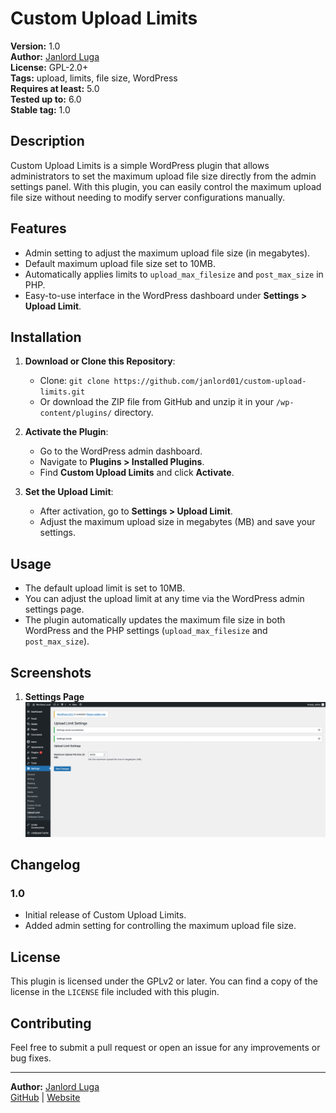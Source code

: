 # Custom Upload Limits

**Version:** 1.0  
**Author:** [Janlord Luga](https://janlordluga.com/)  
**License:** GPL-2.0+  
**Tags:** upload, limits, file size, WordPress  
**Requires at least:** 5.0  
**Tested up to:** 6.0  
**Stable tag:** 1.0

## Description

Custom Upload Limits is a simple WordPress plugin that allows administrators to set the maximum upload file size directly from the admin settings panel. With this plugin, you can easily control the maximum upload file size without needing to modify server configurations manually.

## Features

- Admin setting to adjust the maximum upload file size (in megabytes).
- Default maximum upload file size set to 10MB.
- Automatically applies limits to `upload_max_filesize` and `post_max_size` in PHP.
- Easy-to-use interface in the WordPress dashboard under **Settings > Upload Limit**.

## Installation

1. **Download or Clone this Repository**:
    - Clone: `git clone https://github.com/janlord01/custom-upload-limits.git`
    - Or download the ZIP file from GitHub and unzip it in your `/wp-content/plugins/` directory.

2. **Activate the Plugin**:
    - Go to the WordPress admin dashboard.
    - Navigate to **Plugins > Installed Plugins**.
    - Find **Custom Upload Limits** and click **Activate**.

3. **Set the Upload Limit**:
    - After activation, go to **Settings > Upload Limit**.
    - Adjust the maximum upload size in megabytes (MB) and save your settings.

## Usage

- The default upload limit is set to 10MB.
- You can adjust the upload limit at any time via the WordPress admin settings page.
- The plugin automatically updates the maximum file size in both WordPress and the PHP settings (`upload_max_filesize` and `post_max_size`).

## Screenshots

1. **Settings Page**  
   ![Settings Page](screenshots/settings-page.png)

## Changelog

### 1.0
- Initial release of Custom Upload Limits.
- Added admin setting for controlling the maximum upload file size.

## License

This plugin is licensed under the GPLv2 or later. You can find a copy of the license in the `LICENSE` file included with this plugin.

## Contributing

Feel free to submit a pull request or open an issue for any improvements or bug fixes.

---

**Author:** [Janlord Luga](https://janlordluga.com/)  
[GitHub](https://github.com/janlord01) | [Website](https://janlordluga.com/)
